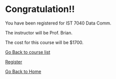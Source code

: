 # Congratulation!!
You have been registered for IST 7040 Data Comm.

The instructor will be	Prof. Brian. 

The cost for this course will be $1700.	

[Go Back to course list](link1.md)

 [Register](links/link4.md)

[Go Back to Home](Wilmington-University/README.md)
